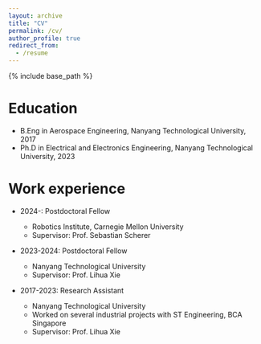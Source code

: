 ```yaml
---
layout: archive
title: "CV"
permalink: /cv/
author_profile: true
redirect_from:
  - /resume
---
```


{% include base_path %}

Education
======
* B.Eng in Aerospace Engineering, Nanyang Technological University, 2017
* Ph.D in Electrical and Electronics Engineering, Nanyang Technological University, 2023

Work experience
======
* 2024-: Postdoctoral Fellow
  * Robotics Institute, Carnegie Mellon University
  * Supervisor: Prof. Sebastian Scherer

* 2023-2024: Postdoctoral Fellow
  * Nanyang Technological University
  * Supervisor: Prof. Lihua Xie

* 2017-2023: Research Assistant
  * Nanyang Technological University
  * Worked on several industrial projects with ST Engineering, BCA Singapore
  * Supervisor: Prof. Lihua Xie
  
<!-- Skills
======
* Skill 1
* Skill 2
  * Sub-skill 2.1
  * Sub-skill 2.2
  * Sub-skill 2.3
* Skill 3

Publications
======
  <ul>{% for post in site.publications %}
    {% include archive-single-cv.html %}
  {% endfor %}</ul>
  
Talks
======
  <ul>{% for post in site.talks %}
    {% include archive-single-talk-cv.html %}
  {% endfor %}</ul>
  
Teaching
======
  <ul>{% for post in site.teaching %}
    {% include archive-single-cv.html %}
  {% endfor %}</ul>
  
Service and leadership
======
* Currently signed in to 43 different slack teams -->
